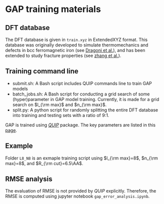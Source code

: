 # GAP training materials

## DFT database 
The DFT database is given in `train.xyz` in  ExtendedXYZ format. 
This database was originally developed to simulate thermomechanics and defects in bcc ferromagnetic iron (see [Dragoni et al.](https://journals.aps.org/prmaterials/abstract/10.1103/PhysRevMaterials.2.013808)), and has been extended to study fracture properties (see [zhang et al.](https://arxiv.org/abs/2208.05912)).

## Training command line
- submit.sh: A Bash script includes QUIP commands line to train GAP models
- batch_jobs.sh: A Bash script for conducting a grid search of some (hyper)parameter in GAP model training. Currently, it is made for a grid search on $l_{\rm max}$ and $n_{\rm max}$.
- split.py: A python script for randomly splitting the entire DFT database into training and testing sets with a ratio of 9:1.

GAP is trained using _[QUIP](https://github.com/libAtoms/QUIP.git)_ package. 
The key parameters are listed in this [page](https://libatoms.github.io/GAP/gap_fit.html#command-line-example).

## Example

Folder `L8_N8` is an exmaple training script using $l_{\rm max}=8$, $n_{\rm max}=8$, and $R_{\rm cut}=6.5\AA$. 

## RMSE analysis

The evaluation of RMSE is not provided by _QUIP_ explicitly.
Therefore, the RMSE is computed using jupyter notebook `gap_error_analysis.ipynb`.